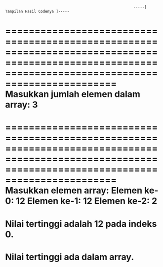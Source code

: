                                                               -----[ Tampilan Hasil Codenya ]-----

=====================================================================================================================================================
Masukkan jumlah elemen dalam array: 3
=====================================================================================================================================================
=====================================================================================================================================================
Masukkan elemen array:
Elemen ke-0: 12
Elemen ke-1: 12
Elemen ke-2: 2
=====================================================================================================================================================
Nilai tertinggi adalah 12 pada indeks 0.
=====================================================================================================================================================
Nilai tertinggi ada dalam array.
=====================================================================================================================================================
